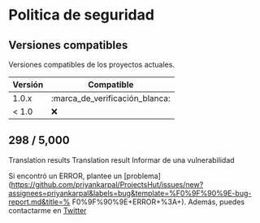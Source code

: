 # Politica de seguridad

## Versiones compatibles
Versiones compatibles de los proyectos actuales.

| Versión | Compatible                     |
| ------- | -------------------------------|
| 1.0.x   | :marca_de_verificación_blanca: |
| < 1.0   | :x:                            |

## 298 / 5,000
Translation results
Translation result
Informar de una vulnerabilidad

Si encontró un ERROR, plantee un [problema](https://github.com/priyankarpal/ProjectsHut/issues/new?assignees=priyankarpal&labels=bug&template=%F0%9F%90%9E-bug-report.md&title=% F0%9F%90%9E+ERROR+%3A+). Además, puedes contactarme en [Twitter](https://twitter.com/priyankarpal/)
